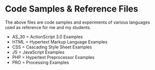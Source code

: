 <h1>Code Samples &amp; Reference Files</h1>
The above files are code samples and experiments of various languages used as reference for me and my students. 
<ul>
<li>AS_30 = ActionScript 3.0 Examples</li>
<li>HTML = Hypertext Markup Language Examples</li>
<li>CSS = Cascading Style Sheet Examples</li>
<li>JS = JavaScript Examples</li>
<li>PHP = Hypertext Preprocessor Examples</li>
<li>PRO = Processing Examples</li>
</ul>